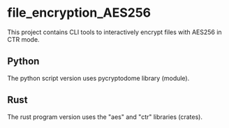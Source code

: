 # file_encryption_AES256

This project contains CLI tools to interactively encrypt files with AES256 in CTR mode.

## Python

The python script version uses pycryptodome library (module).

## Rust

The rust program version uses the "aes" and "ctr" libraries (crates).
